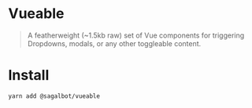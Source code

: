 # Vueable

> A featherweight (~1.5kb raw) set of Vue components for triggering 
  Dropdowns, modals, or any other toggleable content. 

# Install

```bash
yarn add @sagalbot/vueable
```
